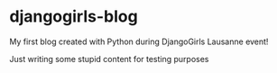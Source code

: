 # djangogirls-blog
My first blog created with Python during DjangoGirls Lausanne event!

Just writing some stupid content for testing purposes 
